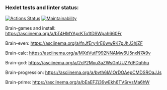 ### Hexlet tests and linter status:
[![Actions Status](https://github.com/hafalana/frontend-project-44/actions/workflows/hexlet-check.yml/badge.svg)](https://github.com/hafalana/frontend-project-44/actions)
[![Maintainability](https://api.codeclimate.com/v1/badges/0f78f4d68ce7de355761/maintainability)](https://codeclimate.com/github/hafalana/frontend-project-44/maintainability)

Brain-games and install:
https://asciinema.org/a/bT4HMYAprKTo1tDSWpah660Fr

Brain-even:
https://asciinema.org/a/fnJfEry4rE6wwRK7pJhJ3hjZF

Brain-calc:
https://asciinema.org/a/MXdVutF992NNAMw6U5nxN7A9v

Brain-gcd:
https://asciinema.org/a/2cP2Mxu3aZWsGnUUZYdFDqhhu

Brain-progression:
https://asciinema.org/a/bvth6lA1OrDOAepCMDSROaJJs

Brain-prime:
https://asciinema.org/a/bEaEFZj39wEkh6TVSrvsMa6hW
